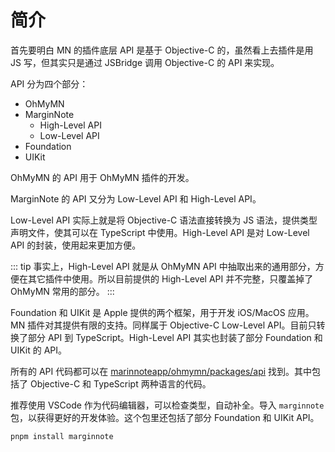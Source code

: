 # 简介

首先要明白 MN 的插件底层 API 是基于 Objective-C 的，虽然看上去插件是用 JS 写，但其实只是通过 JSBridge 调用 Objective-C 的 API 来实现。

API 分为四个部分：

- OhMyMN
- MarginNote
  - High-Level API
  - Low-Level API
- Foundation
- UIKit

OhMyMN 的 API 用于 OhMyMN 插件的开发。

MarginNote 的 API 又分为 Low-Level API 和 High-Level API。

Low-Level API 实际上就是将 Objective-C 语法直接转换为 JS 语法，提供类型声明文件，使其可以在 TypeScript 中使用。High-Level API 是对 Low-Level API 的封装，使用起来更加方便。

::: tip
事实上，High-Level API 就是从 OhMyMN API 中抽取出来的通用部分，方便在其它插件中使用。所以目前提供的 High-Level API 并不完整，只覆盖掉了 OhMyMN 常用的部分。
:::

Foundation 和 UIKit 是 Apple 提供的两个框架，用于开发 iOS/MacOS 应用。MN 插件对其提供有限的支持。同样属于 Objective-C Low-Level API。目前只转换了部分 API 到 TypeScript。High-Level API 其实也封装了部分 Foundation 和 UIKit 的 API。

所有的 API 代码都可以在 [marinnoteapp/ohmymn/packages/api](https://github.com/ourongxing/ohmymn/tree/main/packages/api) 找到。其中包括了 Objective-C 和 TypeScript 两种语言的代码。

推荐使用 VSCode 作为代码编辑器，可以检查类型，自动补全。导入 `marginnote` 包，以获得更好的开发体验。这个包里还包括了部分 Foundation 和 UIKit API。
```shell
pnpm install marginnote
```